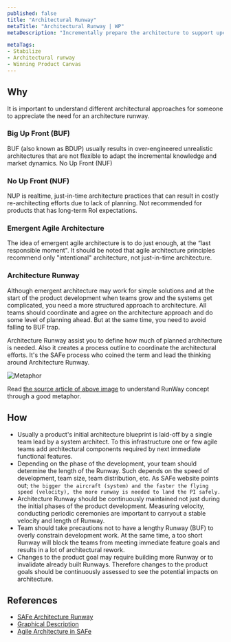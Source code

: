 ```yaml
---
published: false
title: "Architectural Runway"
metaTitle: "Architectural Runway | WP"
metaDescription: "Incrementally prepare the architecture to support upcoming features and other requirements. Strike a balance between Big-Up-Front (BUF) and No-Up-Front (NUF). Set up architectural collaboration between the teams as the project gets bigger."

metaTags:
- Stabilize
- Architectural runway
- Winning Product Canvas
---
```


## Why
It is important to understand different architectural approaches for someone to appreciate the need for an architecture runway.

### Big Up Front (BUF)
BUF (also known as BDUP) usually results in over-engineered unrealistic architectures that are not flexible to adapt the incremental knowledge and market dynamics.
No Up Front (NUF)

### No Up Front (NUF)
NUP is realtime, just-in-time architecture practices that can result in costly re-architecting efforts due to lack of planning. Not recommended for products that has long-term RoI expectations.

### Emergent Agile Architecture
The idea of emergent agile architecture is to do just enough, at the “last responsible moment". It should be noted that agile architecture principles recommend only "intentional" architecture, not just-in-time architecture.

### Architecture Runway
Although emergent architecture may work for simple solutions and at the start of the product development when teams grow and the systems get complicated, you need a more structured approach to architecture. All teams should coordinate and agree on the architecture approach and do some level of planning ahead. But at the same time, you need to avoid falling to BUF trap.

Architecture Runway assist you to define how much of planned architecture is needed. Also it creates a process outline to coordinate the architectural efforts. It's the SAFe process who coined the term and lead the thinking around Architecture Runway.

![Metaphor](https://i0.wp.com/www.agileapplied.com/wp-content/uploads/2018/04/runways-1.png?w=1401&ssl=1)

Read [the source article of above image](https://www.agileapplied.com/2018/04/07/project-runway/) to understand RunWay concept through a good metaphor.

## How
- Usually a product's initial architecture blueprint is laid-off by a single team lead by a system architect. To this infrastructure one or few agile teams add architectural components required by next immediate functional features.
- Depending on the phase of the development, your team should determine the length of the Runway. Such depends on the speed of development, team size, team distribution, etc. As SAFe website points out; ```the bigger the aircraft (system) and the faster the flying speed (velocity), the more runway is needed to land the PI safely.```
- Architecture Runway should be continuously maintained not just during the initial phases of the product development. Measuring velocity, conducting periodic ceremonies are important to carryout a stable velocity and length of Runway.
- Team should take precautions not to have a lengthy Runway (BUF) to overly constrain development work. At the same time, a too short Runway will block the teams from meeting immediate feature goals and results in a lot of architectural rework.
- Changes to the product goal may require building more Runway or to invalidate already built Runways. Therefore changes to the product goals should be continuously assessed to see the potential impacts on architecture.


## References

- [SAFe Architecture Runway](https://www.scaledagileframework.com/architectural-runway/)
- [Graphical Description](https://www.agileapplied.com/2018/04/07/project-runway/)
- [Agile Architecture in SAFe](https://www.scaledagileframework.com/agile-architecture/)
